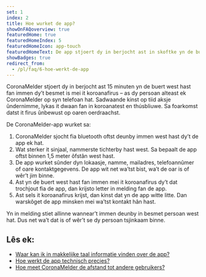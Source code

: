 ```yaml
---
set: 1
index: 2
title: Hoe wurket de app?
showOnFAQoverview: true
featuredHome: true
featuredHomeIndex: 5
featuredHomeIcon: app-touch
featuredHomeText: De app stjoert dy in berjocht ast in skoftke yn de buert west hast fan immen dy’t besmet is mei it koroanafirus.
showBadges: true
redirect_from: 
  - /pl/faq/6-hoe-werkt-de-app
---
```

CoronaMelder stjoert dy in berjocht ast 15 minuten yn de buert west hast fan immen dy’t besmet is mei it koroanafirus – as dy persoan alteast ek CoronaMelder op syn telefoan hat. Sadwaande kinst op tiid aksje ûndernimme, lykas it dwaan fan in koroanatest en thúsbliuwe. Sa foarkomst datst it firus ûnbewust op oaren oerdraachst.

De CoronaMelder-app wurket sa:
 
1. CoronaMelder sjocht fia bluetooth oftst deunby immen west hast dy’t de app ek hat.
2. Wat sterker it sinjaal, nammerste tichterby hast west. Sa bepaalt de app oftst binnen 1,5 meter ôfstân west hast.
3. De app wurket sûnder dyn lokaasje, namme, mailadres, telefoannûmer of oare kontaktgegevens. De app wit net wa’tst bist, wa’t de oar is of wêr’t jim binne.
4. Ast yn de buert west hast fan immen mei it koroanafirus dy’t dat trochjout fia de app, dan krijsto letter in melding fan de app.
5. Ast sels it koroanafirus krijst, dan kinst dat yn de app witte litte. Dan warskôget de app minsken mei wa’tst kontakt hân hast.

Yn in melding stiet allinne wannear’t immen deunby in besmet persoan west hat. Dus net wa’t dat is of wêr’t se dy persoan tsjinkaam binne.

## Lês ek:

- [Waar kan ik in makkelijke taal informatie vinden over de app?](/{{page.lang}}/faq/1-11-coronamelder-in-makkelijke-taal)
- [Hoe werkt de app technisch precies?](/{{page.lang}}/faq/2-6-hoe-werkt-de-app-technisch-precies) 
- [Hoe meet CoronaMelder de afstand tot andere gebruikers?](/{{page.lang}}/faq/2-1-hoe-meet-coronamelder-de-afstand) 
